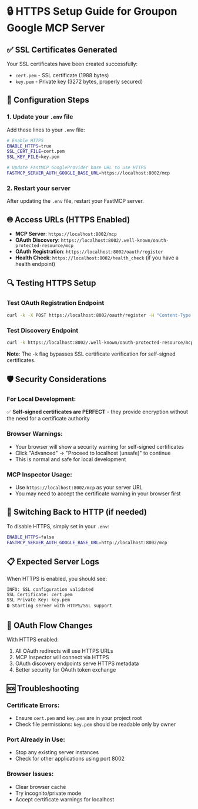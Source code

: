 # 🔒 HTTPS Setup Guide for Groupon Google MCP Server

## ✅ SSL Certificates Generated
Your SSL certificates have been created successfully:
- `cert.pem` - SSL certificate (1988 bytes)
- `key.pem` - Private key (3272 bytes, properly secured)

## 🔧 Configuration Steps

### 1. Update your `.env` file
Add these lines to your `.env` file:

```bash
# Enable HTTPS
ENABLE_HTTPS=true
SSL_CERT_FILE=cert.pem
SSL_KEY_FILE=key.pem

# Update FastMCP GoogleProvider base URL to use HTTPS
FASTMCP_SERVER_AUTH_GOOGLE_BASE_URL=https://localhost:8002/mcp
```

### 2. Restart your server
After updating the `.env` file, restart your FastMCP server.

## 🌐 Access URLs (HTTPS Enabled)

- **MCP Server**: `https://localhost:8002/mcp`
- **OAuth Discovery**: `https://localhost:8002/.well-known/oauth-protected-resource/mcp`
- **OAuth Registration**: `https://localhost:8002/oauth/register`
- **Health Check**: `https://localhost:8002/health_check` (if you have a health endpoint)

## 🔍 Testing HTTPS Setup

### Test OAuth Registration Endpoint
```bash
curl -k -X POST https://localhost:8002/oauth/register -H "Content-Type: application/json" -d '{}'
```

### Test Discovery Endpoint
```bash
curl -k https://localhost:8002/.well-known/oauth-protected-resource/mcp
```

**Note**: The `-k` flag bypasses SSL certificate verification for self-signed certificates.

## 🛡️ Security Considerations

### For Local Development:
✅ **Self-signed certificates are PERFECT** - they provide encryption without the need for a certificate authority

### Browser Warnings:
- Your browser will show a security warning for self-signed certificates
- Click "Advanced" → "Proceed to localhost (unsafe)" to continue
- This is normal and safe for local development

### MCP Inspector Usage:
- Use `https://localhost:8002/mcp` as your server URL
- You may need to accept the certificate warning in your browser first

## 🔄 Switching Back to HTTP (if needed)
To disable HTTPS, simply set in your `.env`:
```bash
ENABLE_HTTPS=false
FASTMCP_SERVER_AUTH_GOOGLE_BASE_URL=http://localhost:8002/mcp
```

## 📋 Expected Server Logs
When HTTPS is enabled, you should see:
```
INFO: SSL configuration validated
SSL Certificate: cert.pem
SSL Private Key: key.pem
🔒 Starting server with HTTPS/SSL support
```

## 🎯 OAuth Flow Changes
With HTTPS enabled:
1. All OAuth redirects will use HTTPS URLs
2. MCP Inspector will connect via HTTPS
3. OAuth discovery endpoints serve HTTPS metadata
4. Better security for OAuth token exchange

## 🆘 Troubleshooting

### Certificate Errors:
- Ensure `cert.pem` and `key.pem` are in your project root
- Check file permissions: `key.pem` should be readable only by owner

### Port Already in Use:
- Stop any existing server instances
- Check for other applications using port 8002

### Browser Issues:
- Clear browser cache
- Try incognito/private mode
- Accept certificate warnings for localhost